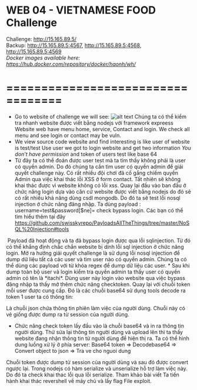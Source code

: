 # WEB 04 - VIETNAMESE FOOD Challenge 
Challenge: http://15.165.89.5/ \
Backup: http://15.165.89.5:4567, http://15.165.89.5:4568, http://15.165.89.5:4569 \
*Docker images available here: https://hub.docker.com/repository/docker/haonh/wh/* 
 
   
# ================================== 
  
  
* Go to website of challenge we will see: 
![alt text](https://i.ibb.co/vmt6BQ3/Index.png "Logo Title Text 1")
Chúng ta có thể kiểm tra nhanh website được viết bằng nodejs với framework expreess
Website web have menu home, service, Contact and login. We check all menu and see login or contact may be vuln.
* We view source code website and find interesting is like user of website is test/test Use user we got to login website and get two information *You don’t have permission* and token of users test like base 64
* Từ đây ta có thể đoán được user test mà ta tìm thấy không phải là user có quyền admin. Do đó chúng ta cần tìm user có quyền admin để giải quyết challenge này. Có rất nhiều đội chơi đã cố gắng chiếm quyền Admin qua việc khai thác lỗi XSS ở form contact. Tất nhiên sẽ không khai thác được vì website không có lỗi xss. Quay lại đầu vào ban đầu ở chức năng login dựa vào căn cứ website được viết bằng nodejs do đó sẽ có rất nhiều khả năng dùng csdl mongodb. Do đó ta sẽ test lỗi nosql injection ở chức năng đăng nhập. Ta dùng payload : username=test&password[$ne]= check bypass login. Các bạn có thể tìm hiểu thêm tại đây https://github.com/swisskyrepo/PayloadsAllTheThings/tree/master/NoSQL%20Injection#tools
<img burpsuite bypass>
Payload đã hoạt động và ta đã bypass login được qua lỗi sqlinjection. Từ đó có thể khắng định chắc chắn website bị dính lỗi sql injection ở chức năng login. Mở ra hướng giải quyết challenge là sử dụng lỗi nosql injection để dump dữ liệu tất cả các user và tìm user nào có quyền admin.
Chúng ta có thể dùng các payload với từ khóa regex để dump dữ liệu các user. 
* Sau khi dump toàn bộ user và login kiểm tra quyền admin ta thấy user có quyền admin có tên là *itachi*. Dùng user này login vào website qua việc bypass đăng nhập ta thấy mở thêm chức năng checktoken.
Quay lại với chuỗi token mỗi user được cung cấp. Đó là các chuỗi base64 sử dụng tools decode ra token 1 user ta có thông tin:

Là chuỗi json chứa thông tin phiên làm việc của người dùng. Chuỗi này có vẻ giống được dump ra từ session của người dùng. 
* Chức năng check token lấy đầu vào là chuỗi base64 và in ra thông tin người dùng. Thử sửa lại thông tin người dùng và upload lên thì ta thấy website đang nhận thông tin từ người dùng để hiện thị ra.
Ta có thể hình dung luồng xử lý ở phía server: Base64 token => Decodebase64 => Convert object to json => Tra ve cho nguoi dung

Chuỗi token được dump từ session của người dùng và sau đó được convert ngược lại. Trong nodejs có hàm serialize và unserialize hỗ trợ làm việc này. Do đó ta check khai thac lỗi qua lỗi serialize. Tham khảo bài viết 
Ta tiến hành khai thác revershell về máy chủ và lấy flag
File exploit.


  
